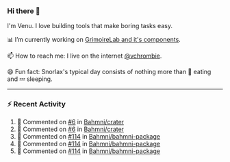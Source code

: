 ### Hi there 👋

I'm Venu. I love building tools that make boring tasks easy.

📊 I’m currently working on [GrimoireLab and it's components](https://chaoss.github.io/grimoirelab).

📫 How to reach me: I live on the internet [@vchrombie](https://www.google.co.in/search?q=vchrombie).

😄 Fun fact: Snorlax's typical day consists of nothing more than :doughnut: eating and :zzz: sleeping.

---

### :zap: Recent Activity

<!--RECENT_ACTIVITY:start-->
1. 💬 Commented on [#6](https://github.com/Bahmni/crater/pull/6#discussion_r931083851) in [Bahmni/crater](https://github.com/Bahmni/crater)
2. 💬 Commented on [#6](https://github.com/Bahmni/crater/pull/6#discussion_r931082702) in [Bahmni/crater](https://github.com/Bahmni/crater)
3. 💬 Commented on [#114](https://github.com/Bahmni/bahmni-package/pull/114#issuecomment-1196754129) in [Bahmni/bahmni-package](https://github.com/Bahmni/bahmni-package)
4. 💬 Commented on [#114](https://github.com/Bahmni/bahmni-package/pull/114#discussion_r931053172) in [Bahmni/bahmni-package](https://github.com/Bahmni/bahmni-package)
5. 💬 Commented on [#114](https://github.com/Bahmni/bahmni-package/pull/114#discussion_r931052538) in [Bahmni/bahmni-package](https://github.com/Bahmni/bahmni-package)
<!--RECENT_ACTIVITY:end-->

<!--
**vchrombie/vchrombie** is a ✨ _special_ ✨ repository because its `README.md` (this file) appears on your GitHub profile.

Here are some ideas to get you started:

- 🔭 I’m currently working on ...
- 🌱 I’m currently learning ...
- 👯 I’m looking to collaborate on ...
- 🤔 I’m looking for help with ...
- 💬 Ask me about ...
- 📫 How to reach me: ...
- 😄 Pronouns: ...
- ⚡ Fun fact: ...
-->
